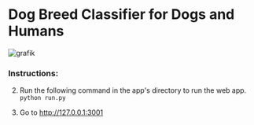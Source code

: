# Dog Breed Classifier for Dogs and Humans
![grafik](https://github.com/user-attachments/assets/ff4e6d52-753c-447a-92b1-235e05e54064)

### Instructions:

2. Run the following command in the app's directory to run the web app.
    `python run.py`

3. Go to http://127.0.0.1:3001



